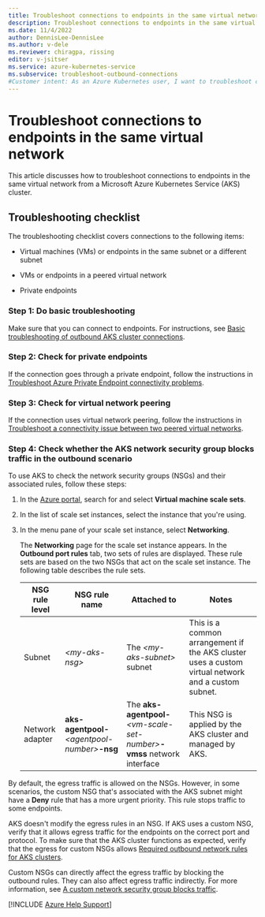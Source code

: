 ```yaml
---
title: Troubleshoot connections to endpoints in the same virtual network
description: Troubleshoot connections to endpoints in the same virtual network from an Azure Kubernetes Service (AKS) cluster.
ms.date: 11/4/2022
author: DennisLee-DennisLee
ms.author: v-dele
ms.reviewer: chiragpa, rissing
editor: v-jsitser
ms.service: azure-kubernetes-service
ms.subservice: troubleshoot-outbound-connections
#Customer intent: As an Azure Kubernetes user, I want to troubleshoot connections to endpoints in the same virtual network so that I don't experience outbound connection issues from an Azure Kubernetes Service (AKS) cluster.
---
```

# Troubleshoot connections to endpoints in the same virtual network

This article discusses how to troubleshoot connections to endpoints in the same virtual network from a Microsoft Azure Kubernetes Service (AKS) cluster.

## Troubleshooting checklist

The troubleshooting checklist covers connections to the following items:

- Virtual machines (VMs) or endpoints in the same subnet or a different subnet

- VMs or endpoints in a peered virtual network

- Private endpoints

### Step 1: Do basic troubleshooting

Make sure that you can connect to endpoints. For instructions, see [Basic troubleshooting of outbound AKS cluster connections](basic-troubleshooting-outbound-connections.md).

### Step 2: Check for private endpoints

If the connection goes through a private endpoint, follow the instructions in [Troubleshoot Azure Private Endpoint connectivity problems](/azure/private-link/troubleshoot-private-endpoint-connectivity).

### Step 3: Check for virtual network peering

If the connection uses virtual network peering, follow the instructions in [Troubleshoot a connectivity issue between two peered virtual networks](/azure/virtual-network/virtual-network-troubleshoot-peering-issues#troubleshoot-a-connectivity-issue-between-two-peered-virtual-networks).

### Step 4: Check whether the AKS network security group blocks traffic in the outbound scenario

To use AKS to check the network security groups (NSGs) and their associated rules, follow these steps:

1. In the [Azure portal](https://portal.azure.com), search for and select **Virtual machine scale sets**.

1. In the list of scale set instances, select the instance that you're using.

1. In the menu pane of your scale set instance, select **Networking**.

   The **Networking** page for the scale set instance appears. In the **Outbound port rules** tab, two sets of rules are displayed. These rule sets are based on the two NSGs that act on the scale set instance. The following table describes the rule sets.

   | NSG rule level | NSG rule name | Attached to | Notes |
   |--|--|--|--|
   | Subnet | *\<my-aks-nsg>* | The *\<my-aks-subnet>* subnet | This is a common arrangement if the AKS cluster uses a custom virtual network and a custom subnet. |
   | Network adapter | **aks-agentpool-***\<agentpool-number>***-nsg** | The **aks-agentpool-***\<vm-scale-set-number>***-vmss** network interface | This NSG is applied by the AKS cluster and managed by AKS. |

By default, the egress traffic is allowed on the NSGs. However, in some scenarios, the custom NSG that's associated with the AKS subnet might have a **Deny** rule that has a more urgent priority. This rule stops traffic to some endpoints.

AKS doesn't modify the egress rules in an NSG. If AKS uses a custom NSG, verify that it allows egress traffic for the endpoints on the correct port and protocol. To make sure that the AKS cluster functions as expected, verify that the egress for custom NSGs allows [Required outbound network rules for AKS clusters](/azure/aks/limit-egress-traffic#required-outbound-network-rules-and-fqdns-for-aks-clusters).

Custom NSGs can directly affect the egress traffic by blocking the outbound rules. They can also affect egress traffic indirectly. For more information, see [A custom network security group blocks traffic](./custom-nsg-blocks-traffic.md).

[!INCLUDE [Azure Help Support](../../includes/azure-help-support.md)]

